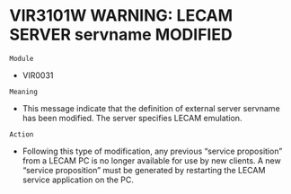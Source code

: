 # VIR3101W WARNING: LECAM SERVER servname MODIFIED

`Module`
- VIR0031

`Meaning`
- This message indicate that the definition of external server servname has been modified. The server specifies LECAM emulation.

`Action`
- Following this type of modification, any previous “service proposition” from a LECAM PC is no longer available for use by new clients. A new “service proposition” must be generated by restarting the LECAM service application on the PC.
